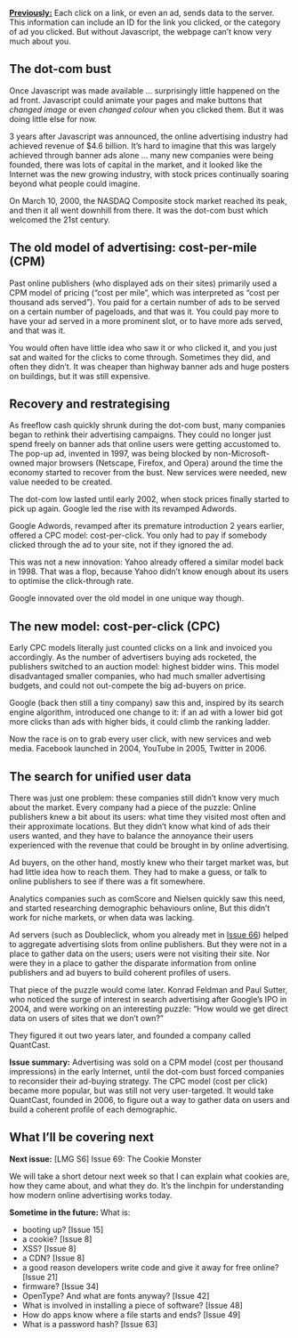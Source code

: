 [**Previously:**](https://buttondown.email/laymansguide/archive/) Each click on a link, or even an ad, sends data to the server. This information can include an ID for the link you clicked, or the category of ad you clicked. But without Javascript, the webpage can’t know very much about you.

## The dot-com bust

Once Javascript was made available … surprisingly little happened on the ad front. Javascript could animate your pages and make buttons that *changed image* or even *changed colour* when you clicked them. But it was doing little else for now.

3 years after Javascript was announced, the online advertising industry had achieved revenue of $4.6 billion. It’s hard to imagine that this was largely achieved through banner ads alone … many new companies were being founded, there was lots of capital in the market, and it looked like the Internet was the new growing industry, with stock prices continually soaring beyond what people could imagine.

On March 10, 2000, the NASDAQ Composite stock market reached its peak, and then it all went downhill from there. It was the dot-com bust which welcomed the 21st century.

## The old model of advertising: cost-per-mile (CPM)

Past online publishers (who displayed ads on their sites) primarily used a CPM model of pricing (“cost per mile”, which was interpreted as “cost per thousand ads served”). You paid for a certain number of ads to be served on a certain number of pageloads, and that was it. You could pay more to have your ad served in a more prominent slot, or to have more ads served, and that was it.

You would often have little idea who saw it or who clicked it, and you just sat and waited for the clicks to come through. Sometimes they did, and often they didn’t. It was cheaper than highway banner ads and huge posters on buildings, but it was still expensive.

## Recovery and restrategising

As freeflow cash quickly shrunk during the dot-com bust, many companies began to rethink their advertising campaigns. They could no longer just spend freely on banner ads that online users were getting accustomed to. The pop-up ad, invented in 1997, was being blocked by non-Microsoft-owned major browsers (Netscape, Firefox, and Opera) around the time the economy started to recover from the bust. New services were needed, new value needed to be created.

The dot-com low lasted until early 2002, when stock prices finally started to pick up again. Google led the rise with its revamped Adwords.

Google Adwords, revamped after its premature introduction 2 years earlier, offered a CPC model: cost-per-click. You only had to pay if somebody clicked through the ad to your site, not if they ignored the ad.

This was not a new innovation: Yahoo already offered a similar model back in 1998. That was a flop, because Yahoo didn’t know enough about its users to optimise the click-through rate.

Google innovated over the old model in one unique way though.

## The new model: cost-per-click (CPC)

Early CPC models literally just counted clicks on a link and invoiced you accordingly. As the number of advertisers buying ads rocketed, the publishers switched to an auction model: highest bidder wins. This model disadvantaged smaller companies, who had much smaller advertising budgets, and could not out-compete the big ad-buyers on price.

Google (back then still a tiny company) saw this and,  inspired by its search engine algorithm, introduced one change to it: if an ad with a lower bid got more clicks than ads with higher bids, it could climb the ranking ladder.

Now the race is on to grab every user click, with new services and web media. Facebook launched in 2004, YouTube in 2005, Twitter in 2006.

## The search for unified user data

There was just one problem: these companies still didn’t know very much about the market. Every company had a piece of the puzzle: Online publishers knew a bit about its users: what time they visited most often and their approximate locations. But they didn’t know what kind of ads their users wanted, and they have to balance the annoyance their users experienced with the revenue that could be brought in by online advertising.

Ad buyers, on the other hand, mostly knew who their target market was, but had little idea how to reach them. They had to make a guess, or talk to online publishers to see if there was a fit somewhere.

Analytics companies such as comScore and Nielsen quickly saw this need, and started researching demographic behaviours online, But this didn’t work for niche markets, or when data was lacking.

Ad servers (such as Doubleclick, whom you already met in [Issue 66](https://buttondown.email/laymansguide/archive/lmg-s6-issue-66-before-the-cloud/)) helped to aggregate advertising slots from online publishers. But they were not in a place to gather data on the users; users were not visiting their site. Nor were they in a place to gather the disparate information from online publishers and ad buyers to build coherent profiles of users.

That piece of the puzzle would come later. Konrad Feldman and Paul Sutter, who noticed the surge of interest in search advertising after Google’s IPO in 2004, and were working on an interesting puzzle: “How would we get direct data on users of sites that we don’t own?”

They figured it out two years later, and founded a company called QuantCast.

**Issue summary:** Advertising was sold on a CPM model (cost per thousand impressions) in the early Internet, until the dot-com bust forced companies to reconsider their ad-buying strategy. The CPC model (cost per click) became more popular, but was still not very user-targeted. It would take QuantCast, founded in 2006, to figure out a way to gather data on users and build a coherent profile of each demographic.

## What I’ll be covering next

**Next issue:** [LMG S6] Issue 69: The Cookie Monster

We will take a short detour next week so that I can explain what cookies are, how they came about, and what they do. It’s the linchpin for understanding how modern online advertising works today.

**Sometime in the future:** What is:

- booting up? [Issue 15]
- a cookie? [Issue 8]
- XSS? [Issue 8]
- a CDN? [Issue 8]
- a good reason developers write code and give it away for free online? [Issue 21]
- firmware? [Issue 34]
- OpenType? And what are fonts anyway? [Issue 42]
- What is involved in installing a piece of software? [Issue 48]
- How do apps know where a file starts and ends? [Issue 49]
- What is a password hash? [Issue 63]
